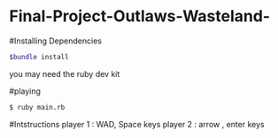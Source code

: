 # Final-Project-Outlaws-Wasteland-

#Installing Dependencies
```sh
$bundle install
```

you may need the ruby dev kit

#playing
```sh
$ ruby main.rb
```

#Intstructions
player 1 : WAD, Space keys
player 2 : arrow , enter keys
